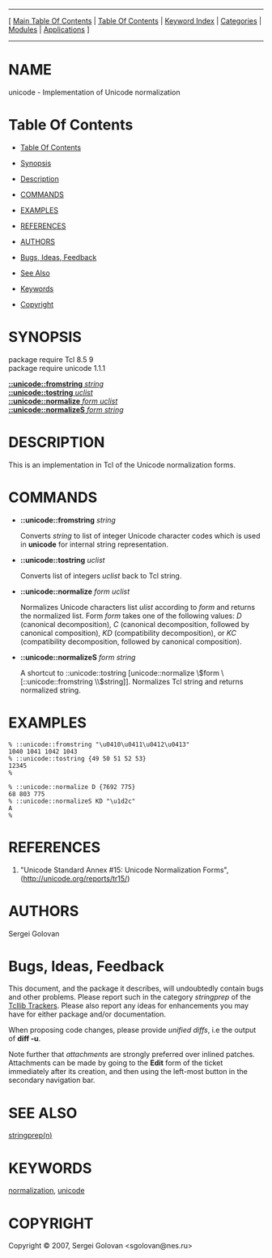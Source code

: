 
[//000000001]: # (unicode \- Unicode normalization)
[//000000002]: # (Generated from file 'unicode\.man' by tcllib/doctools with format 'markdown')
[//000000003]: # (Copyright &copy; 2007, Sergei Golovan <sgolovan@nes\.ru>)
[//000000004]: # (unicode\(n\) 1\.1\.1 tcllib "Unicode normalization")

<hr> [ <a href="../../../../toc.md">Main Table Of Contents</a> &#124; <a
href="../../../toc.md">Table Of Contents</a> &#124; <a
href="../../../../index.md">Keyword Index</a> &#124; <a
href="../../../../toc0.md">Categories</a> &#124; <a
href="../../../../toc1.md">Modules</a> &#124; <a
href="../../../../toc2.md">Applications</a> ] <hr>

# NAME

unicode \- Implementation of Unicode normalization

# <a name='toc'></a>Table Of Contents

  - [Table Of Contents](#toc)

  - [Synopsis](#synopsis)

  - [Description](#section1)

  - [COMMANDS](#section2)

  - [EXAMPLES](#section3)

  - [REFERENCES](#section4)

  - [AUTHORS](#section5)

  - [Bugs, Ideas, Feedback](#section6)

  - [See Also](#seealso)

  - [Keywords](#keywords)

  - [Copyright](#copyright)

# <a name='synopsis'></a>SYNOPSIS

package require Tcl 8\.5 9  
package require unicode 1\.1\.1  

[__::unicode::fromstring__ *string*](#1)  
[__::unicode::tostring__ *uclist*](#2)  
[__::unicode::normalize__ *form* *uclist*](#3)  
[__::unicode::normalizeS__ *form* *string*](#4)  

# <a name='description'></a>DESCRIPTION

This is an implementation in Tcl of the Unicode normalization forms\.

# <a name='section2'></a>COMMANDS

  - <a name='1'></a>__::unicode::fromstring__ *string*

    Converts *string* to list of integer Unicode character codes which is used
    in __unicode__ for internal string representation\.

  - <a name='2'></a>__::unicode::tostring__ *uclist*

    Converts list of integers *uclist* back to Tcl string\.

  - <a name='3'></a>__::unicode::normalize__ *form* *uclist*

    Normalizes Unicode characters list *ulist* according to *form* and
    returns the normalized list\. Form *form* takes one of the following
    values: *D* \(canonical decomposition\), *C* \(canonical decomposition,
    followed by canonical composition\), *KD* \(compatibility decomposition\), or
    *KC* \(compatibility decomposition, followed by canonical composition\)\.

  - <a name='4'></a>__::unicode::normalizeS__ *form* *string*

    A shortcut to ::unicode::tostring \[unicode::normalize \\$form
    \[::unicode::fromstring \\$string\]\]\. Normalizes Tcl string and returns
    normalized string\.

# <a name='section3'></a>EXAMPLES

    % ::unicode::fromstring "\u0410\u0411\u0412\u0413"
    1040 1041 1042 1043
    % ::unicode::tostring {49 50 51 52 53}
    12345
    %

    % ::unicode::normalize D {7692 775}
    68 803 775
    % ::unicode::normalizeS KD "\u1d2c"
    A
    %

# <a name='section4'></a>REFERENCES

  1. "Unicode Standard Annex \#15: Unicode Normalization Forms",
     \([http://unicode\.org/reports/tr15/](http://unicode\.org/reports/tr15/)\)

# <a name='section5'></a>AUTHORS

Sergei Golovan

# <a name='section6'></a>Bugs, Ideas, Feedback

This document, and the package it describes, will undoubtedly contain bugs and
other problems\. Please report such in the category *stringprep* of the
[Tcllib Trackers](http://core\.tcl\.tk/tcllib/reportlist)\. Please also report
any ideas for enhancements you may have for either package and/or documentation\.

When proposing code changes, please provide *unified diffs*, i\.e the output of
__diff \-u__\.

Note further that *attachments* are strongly preferred over inlined patches\.
Attachments can be made by going to the __Edit__ form of the ticket
immediately after its creation, and then using the left\-most button in the
secondary navigation bar\.

# <a name='seealso'></a>SEE ALSO

[stringprep\(n\)](stringprep\.md)

# <a name='keywords'></a>KEYWORDS

[normalization](\.\./\.\./\.\./\.\./index\.md\#normalization),
[unicode](\.\./\.\./\.\./\.\./index\.md\#unicode)

# <a name='copyright'></a>COPYRIGHT

Copyright &copy; 2007, Sergei Golovan <sgolovan@nes\.ru>
